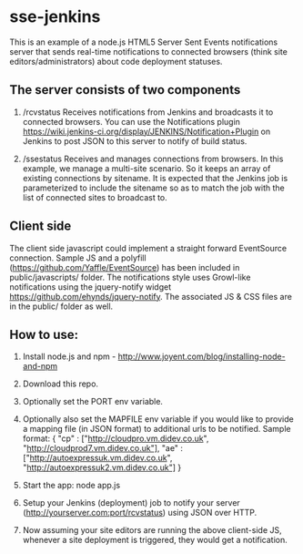 sse-jenkins
===========

This is an example of a node.js HTML5 Server Sent Events notifications server that sends real-time notifications to connected browsers (think site editors/administrators) about code deployment statuses.

The server consists of two components
-------------------------------------

1. /rcvstatus Receives notifications from Jenkins and broadcasts it to connected browsers. You can use the Notifications plugin https://wiki.jenkins-ci.org/display/JENKINS/Notification+Plugin on Jenkins to post JSON to this server to notify of build status.

2. /ssestatus Receives and manages connections from browsers. In this example, we manage a multi-site scenario. So it keeps an array of existing connections by sitename. It is expected that the Jenkins job is parameterized to include the sitename so as to match the job with the list of connected sites to broadcast to. 

Client side
-----------

The client side javascript could implement a straight forward EventSource connection. Sample JS and a polyfill (https://github.com/Yaffle/EventSource) has been included in public/javascripts/ folder. The notifications style uses Growl-like notifications using the jquery-notify widget https://github.com/ehynds/jquery-notify. The associated JS & CSS files are in the public/ folder as well.


How to use:
-----------

1. Install node.js and npm - http://www.joyent.com/blog/installing-node-and-npm
2. Download this repo.
3. Optionally set the PORT env variable.
4. Optionally also set the MAPFILE env variable if you would like to provide a mapping file (in JSON format) to additional urls to be notified. Sample format: {
  "cp" : ["http://cloudpro.vm.didev.co.uk", "http://cloudprod7.vm.didev.co.uk"],
  "ae" : ["http://autoexpressuk.vm.didev.co.uk", "http://autoexpressuk2.vm.didev.co.uk"]
}
 
5. Start the app: node app.js
6. Setup your Jenkins (deployment) job to notify your server (http://yourserver.com:port/rcvstatus) using JSON over HTTP.
7. Now assuming your site editors are running the above client-side JS, whenever a site deployment is triggered, they would get a notification.
